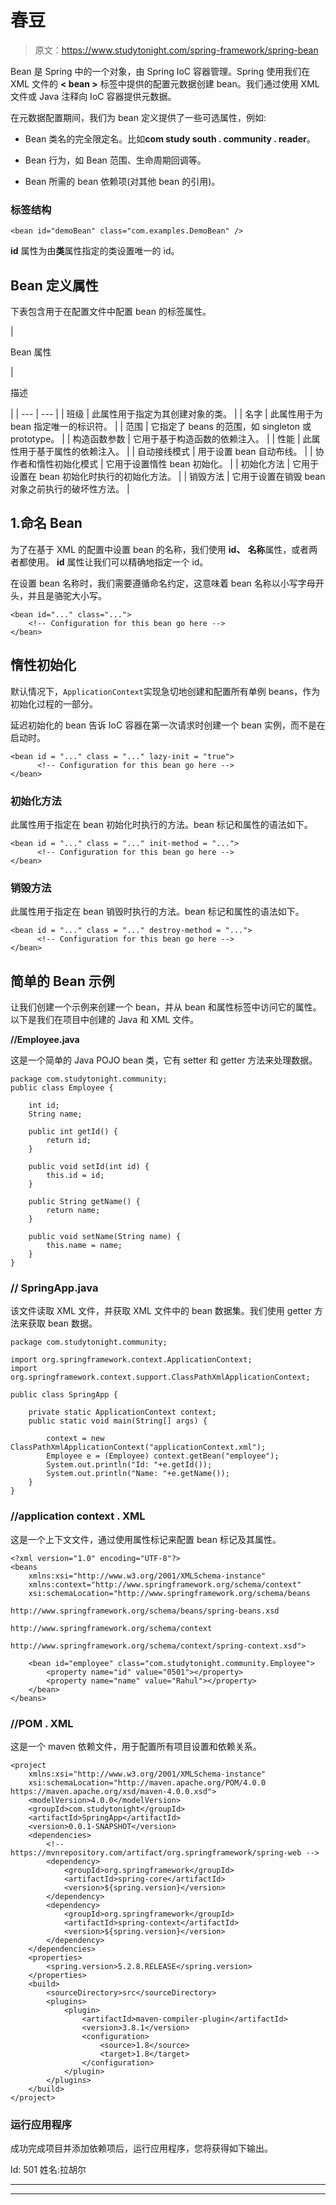 # 春豆

> 原文：<https://www.studytonight.com/spring-framework/spring-bean>

Bean 是 Spring 中的一个对象，由 Spring IoC 容器管理。Spring 使用我们在 XML 文件的 **< bean >** 标签中提供的配置元数据创建 bean。我们通过使用 XML 文件或 Java 注释向 IoC 容器提供元数据。

在元数据配置期间，我们为 bean 定义提供了一些可选属性，例如:

*   Bean 类名的完全限定名。比如**com study south . community . reader**。

*   Bean 行为，如 Bean 范围、生命周期回调等。

*   Bean 所需的 bean 依赖项(对其他 bean 的引用)。

### <bean>标签结构</bean>

```
<bean id="demoBean" class="com.examples.DemoBean" /> 
```

**id** 属性为由**类**属性指定的类设置唯一的 id。

## Bean 定义属性

下表包含用于在配置文件中配置 bean 的<bean>标签属性。</bean>

| 

Bean 属性

 | 

描述

 |
| --- | --- |
| 班级 | 此属性用于指定为其创建对象的类。 |
| 名字 | 此属性用于为 bean 指定唯一的标识符。 |
| 范围 | 它指定了 beans 的范围，如 singleton 或 prototype。 |
| 构造函数参数 | 它用于基于构造函数的依赖注入。 |
| 性能 | 此属性用于基于属性的依赖注入。 |
| 自动接线模式 | 用于设置 bean 自动布线。 |
| 协作者和惰性初始化模式 | 它用于设置惰性 bean 初始化。 |
| 初始化方法 | 它用于设置在 bean 初始化时执行的初始化方法。 |
| 销毁方法 | 它用于设置在销毁 bean 对象之前执行的破坏性方法。 |

## 1.命名 Bean

为了在基于 XML 的配置中设置 bean 的名称，我们使用 **id、** **名称**属性，或者两者都使用。 **id** 属性让我们可以精确地指定一个 id。

在设置 bean 名称时，我们需要遵循命名约定，这意味着 bean 名称以小写字母开头，并且是骆驼大小写。

```
<bean id="..." class="..."> 
    <!-- Configuration for this bean go here --> 
</bean>
```

## 惰性初始化

默认情况下，`ApplicationContext`实现急切地创建和配置所有单例 beans，作为初始化过程的一部分。

延迟初始化的 bean 告诉 IoC 容器在第一次请求时创建一个 bean 实例，而不是在启动时。

```
<bean id = "..." class = "..." lazy-init = "true">
      <!-- Configuration for this bean go here -->
</bean>
```

### 初始化方法

此属性用于指定在 bean 初始化时执行的方法。bean 标记和属性的语法如下。

```
<bean id = "..." class = "..." init-method = "...">
      <!-- Configuration for this bean go here -->
</bean>
```

### 销毁方法

此属性用于指定在 bean 销毁时执行的方法。bean 标记和属性的语法如下。

```
<bean id = "..." class = "..." destroy-method = "...">
      <!-- Configuration for this bean go here -->
</bean>
```

## 简单的 Bean 示例

让我们创建一个示例来创建一个 bean，并从 bean 和属性标签中访问它的属性。以下是我们在项目中创建的 Java 和 XML 文件。

**//Employee.java**

这是一个简单的 Java POJO bean 类，它有 setter 和 getter 方法来处理数据。

```
package com.studytonight.community;
public class Employee {

	int id;
	String name;

	public int getId() {
		return id;
	}

	public void setId(int id) {
		this.id = id;
	}

	public String getName() {
		return name;
	}

	public void setName(String name) {
		this.name = name;
	}
}
```

### // SpringApp.java

该文件读取 XML 文件，并获取 XML 文件中的 bean 数据集。我们使用 getter 方法来获取 bean 数据。

```
package com.studytonight.community;

import org.springframework.context.ApplicationContext;
import org.springframework.context.support.ClassPathXmlApplicationContext;

public class SpringApp {

	private static ApplicationContext context;
	public static void main(String[] args) {

		context = new ClassPathXmlApplicationContext("applicationContext.xml");
		Employee e = (Employee) context.getBean("employee");
		System.out.println("Id: "+e.getId());
		System.out.println("Name: "+e.getName());
	}
}
```

### //application context . XML

这是一个上下文文件，通过使用属性标记来配置 bean 标记及其属性。

```
<?xml version="1.0" encoding="UTF-8"?>
<beans 
	xmlns:xsi="http://www.w3.org/2001/XMLSchema-instance"
	xmlns:context="http://www.springframework.org/schema/context"
	xsi:schemaLocation="http://www.springframework.org/schema/beans 
                           http://www.springframework.org/schema/beans/spring-beans.xsd
                           http://www.springframework.org/schema/context 
                           http://www.springframework.org/schema/context/spring-context.xsd">

	<bean id="employee" class="com.studytonight.community.Employee">
		<property name="id" value="0501"></property>
		<property name="name" value="Rahul"></property>
	</bean>
</beans>
```

### //POM . XML

这是一个 maven 依赖文件，用于配置所有项目设置和依赖关系。

```
<project 
	xmlns:xsi="http://www.w3.org/2001/XMLSchema-instance"
	xsi:schemaLocation="http://maven.apache.org/POM/4.0.0 https://maven.apache.org/xsd/maven-4.0.0.xsd">
	<modelVersion>4.0.0</modelVersion>
	<groupId>com.studytonight</groupId>
	<artifactId>SpringApp</artifactId>
	<version>0.0.1-SNAPSHOT</version>
	<dependencies>
		<!-- https://mvnrepository.com/artifact/org.springframework/spring-web -->
		<dependency>
			<groupId>org.springframework</groupId>
			<artifactId>spring-core</artifactId>
			<version>${spring.version}</version>
		</dependency>
		<dependency>
			<groupId>org.springframework</groupId>
			<artifactId>spring-context</artifactId>
			<version>${spring.version}</version>
		</dependency>
	</dependencies>
	<properties>
		<spring.version>5.2.8.RELEASE</spring.version>
	</properties>
	<build>
		<sourceDirectory>src</sourceDirectory>
		<plugins>
			<plugin>
				<artifactId>maven-compiler-plugin</artifactId>
				<version>3.8.1</version>
				<configuration>
					<source>1.8</source>
					<target>1.8</target>
				</configuration>
			</plugin>
		</plugins>
	</build>
</project>
```

### 运行应用程序

成功完成项目并添加依赖项后，运行应用程序，您将获得如下输出。

Id: 501
姓名:拉胡尔

* * *

* * *